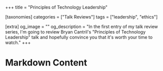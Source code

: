 +++
title = "Principles of Technology Leadership"

[taxonomies]
categories = ["Talk Reviews"]
tags = ["leadership", "ethics"]

[extra]
og_image = ""
og_description = "In the first entry of my talk review series, I'm going to review Bryan Cantril's \"Principles of Technology Leadership\" talk and hopefully convince you that it's worth your time to watch."
+++

# Markdown Content
